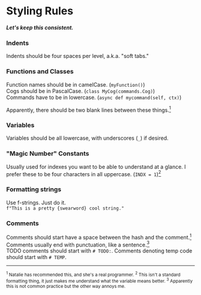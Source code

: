 # Styling Rules
***Let's keep this consistent.***

### Indents
Indents should be four spaces per level, a.k.a. "soft tabs."

### Functions and Classes
Function names should be in camelCase. (`myFunction()`)<br>
Cogs should be in PascalCase. (`class MyCog(commands.Cog)`)<br>
Commands have to be in lowercase. (`async def mycommand(self, ctx)`)

Apparently, there should be two blank lines between these things.<a href="#footnote1"><sup>1</sup></a>

### Variables

Variables should be all lowercase, with underscores (`_`) if desired.

### "Magic Number" Constants

Usually used for indexes you want to be able to understand at a glance. I prefer these to be four characters in all uppercase. (`INDX = 1`)<a href="#footnote2"><sup>2</sup></a>

### Formatting strings

Use f-strings. Just do it.    
`f"This is a pretty {swearword} cool string."`

### Comments
Comments should start have a space between the hash and the comment.<a href="#footnote1"><sup>1</sup></a>   
Comments usually end with punctuation, like a sentence.<a href="#footnote3"><sup>3</sup></a>    
TODO comments should start with `# TODO:`.
Comments denoting temp code should start with `# TEMP`.
____

<small>
<a name="footnote1"></a><sup>1</sup> Natalie has recommended this, and she's a real programmer.    
<a name="footnote2"></a><sup>2</sup> This isn't a standard formatting thing, it just makes me understand what the variable means better.
<a name="footnote3"></a><sup>3</sup> Apparently this is not common practice but the other way annoys me.
